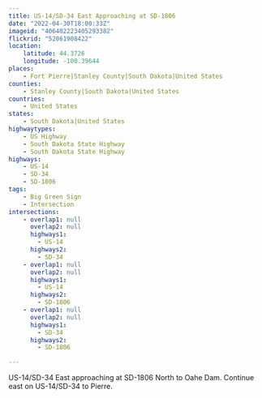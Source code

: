 ```yaml
---
title: US-14/SD-34 East Approaching at SD-1806
date: "2022-04-30T18:00:33Z"
imageid: "406402223405293382"
flickrid: "52061908422"
location:
    latitude: 44.3726
    longitude: -100.39644
places:
    - Fort Pierre|Stanley County|South Dakota|United States
counties:
    - Stanley County|South Dakota|United States
countries:
    - United States
states:
    - South Dakota|United States
highwaytypes:
    - US Highway
    - South Dakota State Highway
    - South Dakota State Highway
highways:
    - US-14
    - SD-34
    - SD-1806
tags:
    - Big Green Sign
    - Intersection
intersections:
    - overlap1: null
      overlap2: null
      highways1:
        - US-14
      highways2:
        - SD-34
    - overlap1: null
      overlap2: null
      highways1:
        - US-14
      highways2:
        - SD-1806
    - overlap1: null
      overlap2: null
      highways1:
        - SD-34
      highways2:
        - SD-1806

---
```

US-14/SD-34 East approaching at SD-1806 North to Oahe Dam.  Continue east on US-14/SD-34 to Pierre.